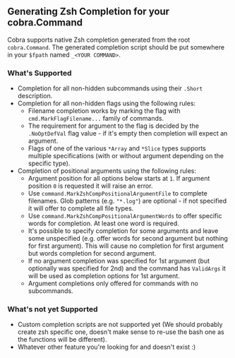## Generating Zsh Completion for your cobra.Command

Cobra supports native Zsh completion generated from the root `cobra.Command`.
The generated completion script should be put somewhere in your `$fpath` named
`_<YOUR COMMAND>`.

### What's Supported

- Completion for all non-hidden subcommands using their `.Short` description.
- Completion for all non-hidden flags using the following rules:
  - Filename completion works by marking the flag with `cmd.MarkFlagFilename...`
    family of commands.
  - The requirement for argument to the flag is decided by the `.NoOptDefVal`
    flag value - if it's empty then completion will expect an argument.
  - Flags of one of the various `*Array` and `*Slice` types supports multiple
    specifications (with or without argument depending on the specific type).
- Completion of positional arguments using the following rules:
  - Argument position for all options below starts at `1`. If argument position
    `0` is requested it will raise an error.
  - Use `command.MarkZshCompPositionalArgumentFile` to complete filenames. Glob
    patterns (e.g. `"*.log"`) are optional - if not specified it will offer to
    complete all file types.
  - Use `command.MarkZshCompPositionalArgumentWords` to offer specific words for
    completion. At least one word is required.
  - It's possible to specify completion for some arguments and leave some
    unspecified (e.g. offer words for second argument but nothing for first
    argument). This will cause no completion for first argument but words
    completion for second argument.
  - If no argument completion was specified for 1st argument (but optionally was
    specified for 2nd) and the command has `ValidArgs` it will be used as
    completion options for 1st argument.
  - Argument completions only offered for commands with no subcommands.

### What's not yet Supported

- Custom completion scripts are not supported yet (We should probably create zsh
  specific one, doesn't make sense to re-use the bash one as the functions will
  be different).
- Whatever other feature you're looking for and doesn't exist :)
